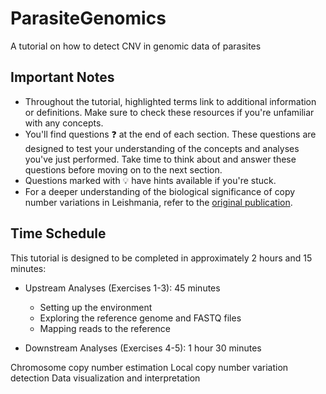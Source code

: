 # ParasiteGenomics
A tutorial on how to detect CNV in genomic data of parasites


## Important Notes

- Throughout the tutorial, highlighted terms link to additional information or definitions. Make sure to check these resources if you're unfamiliar with any concepts.
- You'll find questions ❓ at the end of each section. These questions are designed to test your understanding of the concepts and analyses you've just performed. Take time to think about and answer these questions before moving on to the next section.
- Questions marked with 💡 have hints available if you're stuck.
- For a deeper understanding of the biological significance of copy number variations in Leishmania, refer to the [original publication](https://www.pnas.org/doi/full/10.1073/pnas.1920136117).

## Time Schedule

This tutorial is designed to be completed in approximately 2 hours and 15 minutes:

- Upstream Analyses (Exercises 1-3): 45 minutes

  - Setting up the environment
  - Exploring the reference genome and FASTQ files
  - Mapping reads to the reference


- Downstream Analyses (Exercises 4-5): 1 hour 30 minutes

Chromosome copy number estimation
Local copy number variation detection
Data visualization and interpretation
